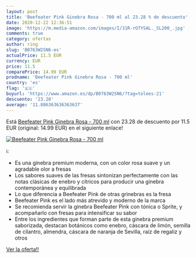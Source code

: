 ```yaml
---
layout: post
title: 'Beefeater Pink Ginebra Rosa - 700 ml al 23.28 % de descuento'
date: 2020-12-22 12:36:51
image: 'https://m.media-amazon.com/images/I/31R-rO7YSAL._SL200_.jpg'
comments: true
category: ofertas
author: ring
slug: 'B0763W2SN6-es'
actualPrice: 11.5 EUR
currency: EUR
price: 11.5
comparePrice: 14.99 EUR
prodname: 'Beefeater Pink Ginebra Rosa - 700 ml'
country: 'es'
flag: '🇪🇸'
buyurl: 'https://www.amazon.es/dp/B0763W2SN6/?tag=tolees-21'
descuento: '23.28'
average: '11.806363636363637'
---
```


Está [Beefeater Pink Ginebra Rosa - 700 ml](https://www.amazon.es/dp/B0763W2SN6/?tag=tolees-21) con 23.28 de descuento por 11.5 EUR (original: 14.99 EUR) en el siguiente enlace!

[![Beefeater Pink Ginebra Rosa - 700 ml](https://m.media-amazon.com/images/I/31R-rO7YSAL._SL200_.jpg)](https://www.amazon.es/dp/B0763W2SN6/?tag=tolees-21)

ℹ️:

- Es una ginebra premium moderna, con un color rosa suave y un agradable olor a fresas
- Los sabores suaves de las fresas sintonizan perfectamente con las notas clásicas de enebro y cítricos para producir una ginebra contemporánea y equilibrada
- Lo que diferencia a Beefeater Pink de otras grinebras es la fresa
- Beefeater Pink es el lado más atrevido y moderno de la marca
- Se recomienda servir la ginebra Beefeater Pink con tónica o Sprite, y acompañarlo con fresas para intensificar su sabor
- Entre los ingredientes que forman parte de esta ginebra premium saborizada, destacan botánicos como enebro, cáscara de limón, semilla de cilantro, almendra, cáscara de naranja de Sevilla, raíz de regaliz y otros

[Ver la oferta!!](https://www.amazon.es/dp/B0763W2SN6/?tag=tolees-21)
